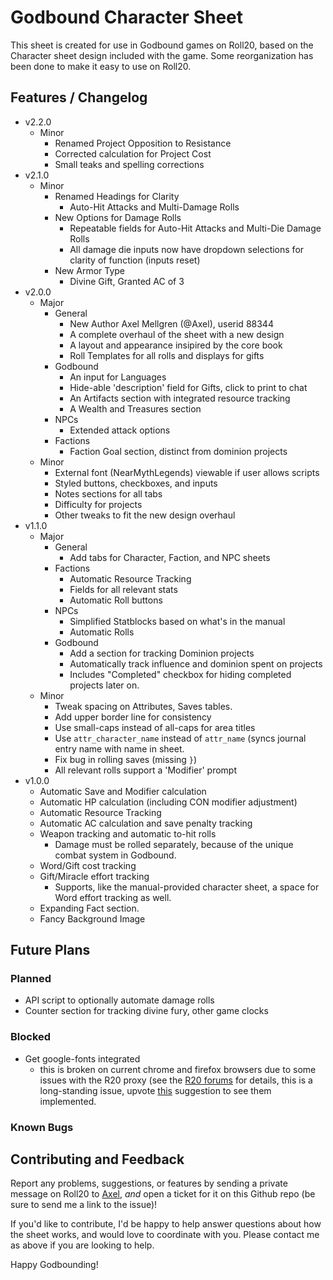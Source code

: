 # Godbound Character Sheet

This sheet is created for use in Godbound games on Roll20, based on the Character sheet design included with the game. Some reorganization has been done to make it easy to use on Roll20.

## Features / Changelog

- v2.2.0
  - Minor
    - Renamed Project Opposition to Resistance
    - Corrected calculation for Project Cost
    - Small teaks and spelling corrections
- v2.1.0
  - Minor
    - Renamed Headings for Clarity
      * Auto-Hit Attacks and Multi-Damage Rolls
    - New Options for Damage Rolls
      * Repeatable fields for Auto-Hit Attacks and Multi-Die Damage Rolls
      * All damage die inputs now have dropdown selections for clarity of function (inputs reset)
    - New Armor Type
      * Divine Gift, Granted AC of 3
- v2.0.0
  - Major
    - General
      * New Author Axel Mellgren (@Axel), userid 88344
      * A complete overhaul of the sheet with a new design
      * A layout and appearance insipired by the core book
      * Roll Templates for all rolls and displays for gifts
    - Godbound
      * An input for Languages
      * Hide-able 'description' field for Gifts, click to print to chat
      * An Artifacts section with integrated resource tracking
      * A Wealth and Treasures section
    - NPCs
      * Extended attack options
    - Factions
      * Faction Goal section, distinct from dominion projects
  - Minor
    * External font (NearMythLegends) viewable if user allows scripts
    * Styled buttons, checkboxes, and inputs
    * Notes sections for all tabs
    * Difficulty for projects
    * Other tweaks to fit the new design overhaul
- v1.1.0
  - Major
    - General
      * Add tabs for Character, Faction, and NPC sheets
    - Factions
      * Automatic Resource Tracking
      * Fields for all relevant stats
      * Automatic Roll buttons
    - NPCs
      * Simplified Statblocks based on what's in the manual
      * Automatic Rolls
    - Godbound
      * Add a section for tracking Dominion projects
      * Automatically track influence and dominion spent on projects
      * Includes "Completed" checkbox for hiding completed projects later on.
  - Minor
    * Tweak spacing on Attributes, Saves tables.
    * Add upper border line for consistency
    * Use small-caps instead of all-caps for area titles
    * Use `attr_character_name` instead of `attr_name` (syncs journal entry name
      with name in sheet.
    * Fix bug in rolling saves (missing `}`)
    * All relevant rolls support a 'Modifier' prompt
- v1.0.0
  * Automatic Save and Modifier calculation
  * Automatic HP calculation (including CON modifier adjustment)
  * Automatic Resource Tracking
  * Automatic AC calculation and save penalty tracking
  * Weapon tracking and automatic to-hit rolls
    - Damage must be rolled separately, because of the unique combat system in Godbound.
  * Word/Gift cost tracking
  * Gift/Miracle effort tracking
    - Supports, like the manual-provided character sheet, a space for Word effort tracking as well.
  * Expanding Fact section.
  * Fancy Background Image

## Future Plans

### Planned
* API script to optionally automate damage rolls
* Counter section for tracking divine fury, other game clocks

### Blocked

* Get google-fonts integrated
  - this is broken on current chrome and firefox browsers due to some issues with the R20 proxy
    (see the [R20 forums](https://app.roll20.net/forum/post/1534665/slug%7D) for details, this
    is a long-standing issue, upvote [this](https://app.roll20.net/forum/post/2593284/character-sheets-make-google-webfonts-available-for-use) 
    suggestion to see them implemented.

### Known Bugs


## Contributing and Feedback

Report any problems, suggestions, or features by sending a private message on Roll20 to [Axel](https://app.roll20.net/users/88344), *and* open a ticket for it on this Github repo (be sure to send me a link to the issue)!

If you'd like to contribute, I'd be happy to help answer questions about how the sheet works, and would love to coordinate with you. Please contact me as above if you are looking to help.

Happy Godbounding!
